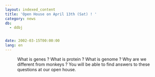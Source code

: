 ```yaml
---
layout: indexed_content
title: 'Open House on April 13th (Sat) ! '
category: news
db:
  - ddbj


date: 2002-03-15T00:00:00
lang: en
---
```


<dd>What is genes ? What is protein ? What is genome ? Why are we different from monkeys ? You will be able to find answers to these questions at our open house.</dd>
